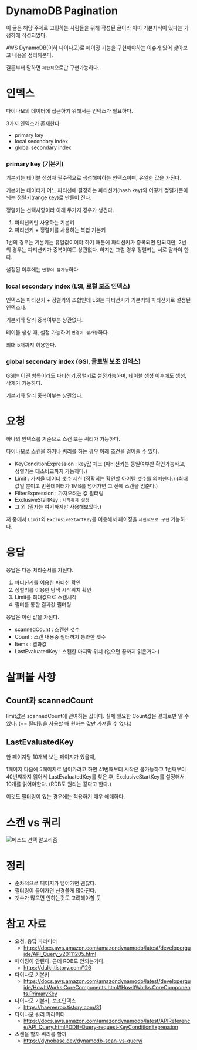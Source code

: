 # DynamoDB Pagination

이 글은 해당 주제로 고민하는 사람들을 위해 작성된 글이라 이미 기본지식이 있다는 가정하에 작성되었다.

AWS DynamoDB(이하 다이나모)로 페이징 기능을 구현해야하는 이슈가 있어 찾아보고 내용을 정리해본다.

결론부터 말하면 `제한적`으로만 구현가능하다.

# 인덱스
다이나모의 데이터에 접근하기 위해서는 인덱스가 필요하다.

3가지 인덱스가 존재한다.

- primary key
- local secondary index
- global secondary index

### primary key (기본키)
기본키는 테이블 생성때 필수적으로 생성해야하는 인덱스이며, 유일한 값을 가진다.

기본키는 데이터가 어느 파티션에 결정하는 파티션키(hash key)와 어떻게 정렬기준이 되는 정렬키(range key)로 만들어 진다.

정렬키는 선택사항이라 아래 두가지 경우가 생긴다.

1. 파티션키만 사용하는 기본키
2. 파티션키 + 정렬키를 사용하는 복합 기본키

1번의 경우는 기본키는 유일값이여야 하기 때문에 파티션키가 중복되면 안되지만,
2번의 경우는 파티션키가 중복이여도 상관없다. 하지만 그럴 경우 정렬키는 서로 달라야 한다.

설정된 이후에는 `변경이 불가능`하다.

### local secondary index (LSI, 로컬 보조 인덱스)
인덱스는 파티션키 + 정렬키의 조합인데 LSI는 파티션키가 기본키의 파티션키로 설정된 인덱스다.

기본키와 달리 중복여부는 상관없다.

테이블 생성 때, 설정 가능하며 `변경이 불가능`하다.

최대 5개까지 허용한다.

### global secondary index (GSI, 글로벌 보조 인덱스)
GSI는 어떤 항목이라도 파티션키,정렬키로 설정가능하며, 테이블 생성 이후에도 생성, 삭제가 가능하다.

기본키와 달리 중복여부는 상관없다.

# 요청

하나의 인덱스를 기준으로 스캔 또는 쿼리가 가능하다.

다이나모로 스캔을 하거나 쿼리를 하는 경우 아래 조건을 걸어줄 수 있다.

- KeyConditionExpression : key값 체크 (파티션키는 동일여부만 확인가능하고, 정렬키는 대소비교까지 가능하다.)
- Limit : 가져올 데이터 갯수 제한 (정확히는 확인할 아이템 갯수를 의미한다.) (최대값일 뿐이고 반환데이터가 1MB를 넘어가면 그 전에 스캔을 멈춘다.)
- FilterExpression : 가져오려는 값 필터링
- ExclusiveStartKey : `시작위치 설정`
- 그 외 (필자는 여기까지만 사용해보았다.)

저 중에서 `Limit`와 `ExclusiveStartKey`를 이용해서 페이징을 `제한적으로 구현` 가능하다.

# 응답
응답은 다음 처리순서를 가진다.

1. 파티션키를 이용한 파티션 확인
2. 정렬키를 이용한 탐색 시작위치 확인
3. Limit를 최대값으로 스캔시작
4. 필터를 통한 결과값 필터링

응답은 이런 값을 가진다.

- scannedCount : 스캔한 갯수
- Count : 스캔 내용중 필터까지 통과한 갯수
- Items : 결과값
- LastEvaluatedKey : 스캔한 마지막 위치 (없으면 끝까지 읽은거다.)

# 살펴볼 사항

## Count과 scannedCount

limit값은 scannedCount에 관여하는 값이다. 실제 필요한 Count값은 결과로만 알 수 있다. (== 필터링을 사용할 때 원하는 값만 가져올 수 없다.)

## LastEvaluatedKey

한 페이지당 10개씩 보는 페이지가 있을때,

1페이지 다음에 5페이지로 넘어가려고 하면 41번째부터 시작은 불가능하고 1번째부터 40번째까지 읽어서 LastEvaluatedKey를 찾은 후, ExclusiveStartKey를 설정해서 10개를 읽어야한다. (RDB도 원리는 같다고 한다.)

이것도 필터링이 있는 경우에는 적용하기 매우 애매하다.

# 스캔 vs 쿼리
![메소드 선택 알고리즘](https://dynobase-assets.s3-us-west-2.amazonaws.com/scan-vs-query.png)

# 정리
- 순차적으로 페이지가 넘어가면 괜찮다.
- 필터링이 들어가면 신경쓸게 많아진다.
- 갯수가 많으면 안하는것도 고려해야할 듯

# 참고 자료
- 요청, 응답 파라미터
    - https://docs.aws.amazon.com/amazondynamodb/latest/developerguide/API_Query_v20111205.html
- 페이징이 안된다. 근데 RDB도 안되는거다.
    - https://dulki.tistory.com/126
- 다이나모 기본키
    - https://docs.aws.amazon.com/amazondynamodb/latest/developerguide/HowItWorks.CoreComponents.html#HowItWorks.CoreComponents.PrimaryKey
- 다이나모 기본키, 보조인덱스
    - https://haereeroo.tistory.com/31
- 다이나모 쿼리 파라미터
    - https://docs.aws.amazon.com/amazondynamodb/latest/APIReference/API_Query.html#DDB-Query-request-KeyConditionExpression
- 스캔을 할까 쿼리를 할까
    - https://dynobase.dev/dynamodb-scan-vs-query/